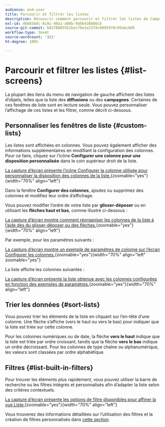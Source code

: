 ```yaml
---
audience: end-user
title: Parcourir et filtrer les listes
description: Découvrir comment parcourir et filtrer les listes de Campaign Web v8
exl-id: 46b83e8c-6c8c-40a1-a08b-9d0b438b80cb
source-git-commit: b81f80655b1becf6e1e23f8c0095970c95ebcb05
workflow-type: tm+mt
source-wordcount: '321'
ht-degree: 100%

---
```


# Parcourir et filtrer les listes {#list-screens}

La plupart des liens du menu de navigation de gauche affichent des listes d’objets, telles que la liste des **diffusions** ou des **campagnes**. Certaines de ces fenêtres de liste sont en lecture seule. Vous pouvez personnaliser l’affichage de ces listes et les filtrer, comme décrit ci-dessous.

## Personnaliser les fenêtres de liste {#custom-lists}

Les listes sont affichées en colonnes. Vous pouvez également afficher des informations supplémentaires en modifiant la configuration des colonnes. Pour ce faire, cliquez sur l’icône **Configurer une colonne pour une disposition personnalisée** dans le coin supérieur droit de la liste.

[La capture d’écran présente l’icône Configurer la colonne utilisée pour personnaliser la disposition des colonnes de la liste.](assets/config-columns.png){zoomable="yes"}{width="70%" align="left"}

Dans la fenêtre **Configurer des colonnes**, ajoutez ou supprimez des colonnes et modifiez leur ordre d’affichage.

Vous pouvez modifier l’ordre de votre liste par **glisser-déposer** ou en utilisant les **flèches haut et bas**, comme illustré ci-dessous :

[La capture d’écran montre comment réorganiser les colonnes de la liste à l’aide des du glisser-déposer ou des flèches.](assets/list-reorder.png){zoomable="yes"}{width="70%" align="left"}

Par exemple, pour les paramètres suivants :

[La capture d’écran montre un exemple de paramètres de colonne sur l’écran Configurer les colonnes.](assets/columns.png){zoomable="yes"}{width="70%" align="left" zoomable="yes"}

La liste affiche les colonnes suivantes :

[La capture d’écran présente la liste obtenue avec les colonnes configurées en fonction des exemples de paramètres.](assets/column-sample.png){zoomable="yes"}{width="70%" align="left"}

## Trier les données {#sort-lists}

Vous pouvez trier les éléments de la liste en cliquant sur l’en-tête d’une colonne. Une flèche s’affiche (vers le haut ou vers le bas) pour indiquer que la liste est triée sur cette colonne.

Pour les colonnes numériques ou de date, la flèche **vers le haut** indique que la liste est triée par ordre croissant, tandis que la flèche **vers le bas** indique un ordre décroissant. Pour les colonnes de type chaîne ou alphanumérique, les valeurs sont classées par ordre alphabétique.

## Filtres {#list-built-in-filters}

Pour trouver les éléments plus rapidement, vous pouvez utiliser la barre de recherche ou les filtres intégrés et personnalisés afin d’adapter la liste selon des critères contextuels.

[La capture d’écran présente les options de filtre disponibles pour affiner la vue Liste.](assets/filter.png){zoomable="yes"}{width="70%" align="left"}

Vous trouverez des informations détaillées sur l’utilisation des filtres et la création de filtres personnalisés dans [cette section](../query/filter.md).

<!--
## Use advanced attributes {#adv-attributes}

>[!CONTEXTUALHELP]
>id="acw_attributepicker_advancedfields"
>title="Display advanced attributes"
>abstract="Only the most common attributes are displayed by default in the attribute list. Activate the **Display advanced attributes** toggle to see all available attributes for the current list in the left palette of the rule builder, such as nodes, groupings, 1-1 links, 1-N links."

>[!CONTEXTUALHELP]
>id="acw_rulebuilder_advancedfields"
>title="Rule builder advanced fields"
>abstract="Only the most common attributes are displayed by default in the attribute list. Activate the **Display advanced attributes** toggle to see all available attributes for the current list in the left palette of the rule builder, such as nodes, groupings, 1-1 links, 1-N links."

>[!CONTEXTUALHELP]
>id="acw_rulebuilder_properties_advanced"
>title="Rule builder advanced attributes"
>abstract="Only the most common attributes are displayed by default in the attribute list. Activate the **Display advanced attributes** toggle to see all available attributes for the current list in the left palette of the rule builder, such as nodes, groupings, 1-1 links, 1-N links."

Only the most common attributes are displayed by default in the attribute list and filter configuration screens. Attributes set as `advanced` attributes in the data schema are hidden from the configuration screens.

Activate the **Display advanced attributes** toggle to see all available attributes for the current list in the left palette of the rule builder, such as nodes, groupings, 1-1 links, 1-N links. The attribute list updates instantly.

[The screenshot shows the Display advanced attributes toggle used to reveal hidden attributes in the rule builder palette.](assets/adv-toggle.png){zoomable="yes"}{width="70%" align="left" zoomable="yes"}
-->